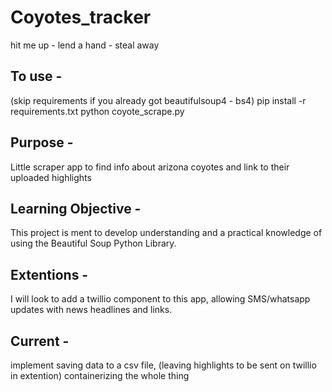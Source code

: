 # Coyotes_tracker
hit me up - lend a hand - steal away

## To use -
(skip requirements if you already got beautifulsoup4 - bs4)
pip install -r requirements.txt
python coyote_scrape.py


## Purpose - 
Little scraper app to find info about arizona coyotes and link to their uploaded highlights

## Learning Objective -
This project is ment to develop understanding and a practical knowledge of using the Beautiful Soup Python Library.

## Extentions - 
I will look to add a twillio component to this app, allowing SMS/whatsapp updates with news headlines and links.

## Current -
implement saving data to a csv file, (leaving highlights to be sent on twillio in extention)
containerizing the whole thing
